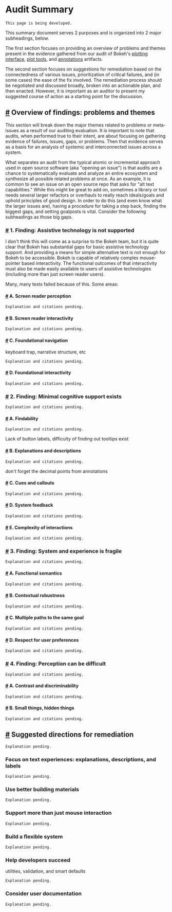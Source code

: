 # Audit Summary

```{note}
This page is being developed.
```

This summary document serves 2 purposes and is organized into 2 major subheadings, below.

The first section focuses on providing an overview of problems and themes present in the evidence gathered from our audit of Bokeh's [plotting interface](https://bokeh-a11y-audit.readthedocs.io/plotting-interface/index.html), [plot tools](https://bokeh-a11y-audit.readthedocs.io/plot-tools/index.html), and [annotations](https://bokeh-a11y-audit.readthedocs.io/annotations/index.html) artifacts.

The second section focuses on suggestions for remediation based on the connectedness of various issues, prioritization of critical failures, and (in some cases) the ease of the fix involved. The remediation process should be negotiated and discussed broadly, broken into an actionable plan, and then enacted. However, it is important as an auditor to present my suggested course of action as a starting point for the discussion.

## <a id="findings" href="#findings" aria-label="Findings"><span aria-hidden="true">#</span></a> Overview of findings: problems and themes

This section will break down the major themes related to problems or meta-issues as a result of our auditing evaluation. It is important to note that audits, when performed true to their intent, are about focusing on gathering evidence of failures, issues, gaps, or problems. Then that evidence serves as a basis for an analysis of systemic and interconnected issues across a system.

What separates an audit from the typical atomic or incremental approach used in open source software (aka "opening an issue") is that audits are a chance to systematically evaluate and analyze an entire ecosystem and synthesize all possible related problems at once. As an example, it is common to see an issue on an open source repo that asks for "alt text capabilities." While this might be great to add on, sometimes a library or tool needs several larger refactors or overhauls to really reach ideals/goals and uphold principles of good design. In order to do this (and even know what the larger issues are), having a procedure for taking a step back, finding the biggest gaps, and setting goalposts is vital. Consider the following subheadings as those big gaps.

### <a id="finding-1" href="#finding-1" aria-label="Finding 1"><span aria-hidden="true">#</span></a> 1. Finding: Assistive technology is not supported

I don't think this will come as a surprise to the Bokeh team, but it is quite clear that Bokeh has substantial gaps for basic assistive technology support. And providing a means for simple alternative text is not enough for Bokeh to be accessible. Bokeh is capable of relatively complex mouse-pointer based interactivity. The functional outcomes of that interactivity must also be made easily available to users of assistive technologies (including more than just screen reader users).

Many, many tests failed because of this. Some areas:

#### <a id="finding-1A" href="#finding-1A" aria-label="Finding 1A"><span aria-hidden="true">#</span></a> A. Screen reader perception

```{note}
Explanation and citations pending.
```

#### <a id="finding-1B" href="#finding-1B" aria-label="Finding 1B"><span aria-hidden="true">#</span></a> B. Screen reader interactivity

```{note}
Explanation and citations pending.
```

#### <a id="finding-1C" href="#finding-1C" aria-label="Finding 1C"><span aria-hidden="true">#</span></a> C. Foundational navigation

keyboard trap, narrative structure, etc

```{note}
Explanation and citations pending.
```

#### <a id="finding-1D" href="#finding-1D" aria-label="Finding 1D"><span aria-hidden="true">#</span></a> D. Foundational interactivity

```{note}
Explanation and citations pending.
```

### <a id="finding-2" href="#finding-2" aria-label="Finding 2"><span aria-hidden="true">#</span></a> 2. Finding: Minimal cognitive support exists

```{note}
Explanation and citations pending.
```

#### <a id="finding-2A" href="#finding-2A" aria-label="Finding 2A"><span aria-hidden="true">#</span></a> A. Findability

```{note}
Explanation and citations pending.
```

Lack of button labels, difficulty of finding out tooltips exist

#### <a id="finding-2B" href="#finding-2B" aria-label="Finding 2B"><span aria-hidden="true">#</span></a> B. Explanations and descriptions

```{note}
Explanation and citations pending.
```

don't forget the decimal points from annotations

#### <a id="finding-2C" href="#finding-2C" aria-label="Finding 2C"><span aria-hidden="true">#</span></a> C. Cues and callouts

```{note}
Explanation and citations pending.
```

#### <a id="finding-2D" href="#finding-2D" aria-label="Finding 2D"><span aria-hidden="true">#</span></a> D. System feedback

```{note}
Explanation and citations pending.
```

#### <a id="finding-2E" href="#finding-2E" aria-label="Finding 2E"><span aria-hidden="true">#</span></a> E. Complexity of interactions

```{note}
Explanation and citations pending.
```

### <a id="finding-3" href="#finding-3" aria-label="Finding 3"><span aria-hidden="true">#</span></a> 3. Finding: System and experience is fragile

```{note}
Explanation and citations pending.
```

#### <a id="finding-3A" href="#finding-3A" aria-label="Finding 3A"><span aria-hidden="true">#</span></a> A. Functional semantics

```{note}
Explanation and citations pending.
```

#### <a id="finding-3B" href="#finding-3B" aria-label="Finding 3B"><span aria-hidden="true">#</span></a> B. Contextual robustness

```{note}
Explanation and citations pending.
```

#### <a id="finding-3C" href="#finding-3C" aria-label="Finding 3C"><span aria-hidden="true">#</span></a> C. Multiple paths to the same goal

```{note}
Explanation and citations pending.
```

#### <a id="finding-3D" href="#finding-3D" aria-label="Finding 3D"><span aria-hidden="true">#</span></a> D. Respect for user preferences

```{note}
Explanation and citations pending.
```

### <a id="finding-4" href="#finding-4" aria-label="Finding 4"><span aria-hidden="true">#</span></a> 4. Finding: Perception can be difficult

```{note}
Explanation and citations pending.
```

#### <a id="finding-4A" href="#finding-4A" aria-label="Finding 4A"><span aria-hidden="true">#</span></a> A. Contrast and discriminability

```{note}
Explanation and citations pending.
```

#### <a id="finding-4B" href="#finding-4B" aria-label="Finding 4B"><span aria-hidden="true">#</span></a> B. Small things, hidden things

```{note}
Explanation and citations pending.
```

## <a id="suggestions" href="#suggestions" aria-label="Suggestions"><span aria-hidden="true">#</span></a> Suggested directions for remediation

```{note}
Explanation pending.
```

### Focus on text experiences: explanations, descriptions, and labels

```{note}
Explanation pending.
```

### Use better building materials

```{note}
Explanation pending.
```

### Support more than just mouse interaction

```{note}
Explanation pending.
```

### Build a flexible system

```{note}
Explanation pending.
```

### Help developers succeed

utilities, validation, and smart defaults

```{note}
Explanation pending.
```

### Consider user documentation

```{note}
Explanation pending.
```
